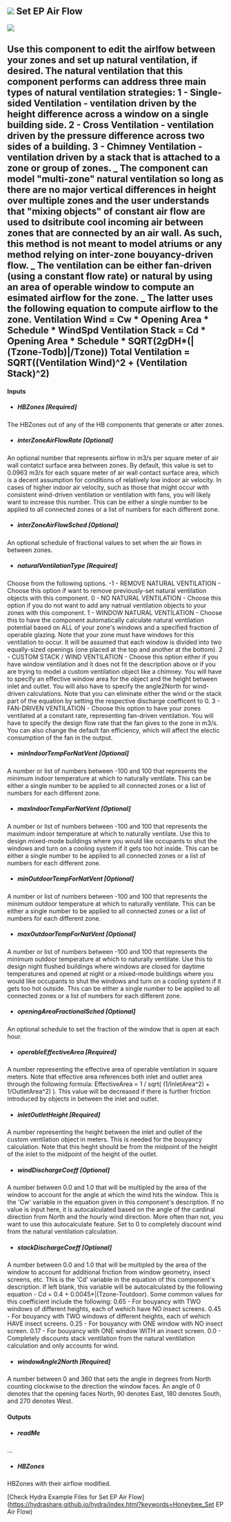## ![](../../images/icons/Set_EP_Air_Flow.png) Set EP Air Flow

![](../../images/components/Set_EP_Air_Flow.png)

Use this component to edit the airlfow between your zones and set up natural ventilation, if desired.  The natural ventilation that this component performs can address three main types of natural ventilation strategies:     1 - Single-sided Ventilation - ventilation driven by the height difference across a window on a single building side.     2 - Cross Ventilation - ventilation driven by the pressure difference across two sides of a building.     3 - Chimney Ventilation - ventilation driven by a stack that is attached to a zone or group of zones. _ The component can model "multi-zone" natural ventilation so long as there are no major vertical differences in height over multiple zones and the user understands that "mixing objects" of constant air flow are used to dsitribute cool incoming air between zones that are connected by an air wall.  As such, this method is not meant to model atriums or any method relying on inter-zone bouyancy-driven flow. _ The ventilation can be either fan-driven (using a constant flow rate) or natural by using an area of operable window to compute an esimated airflow for the zone. _ The latter uses the following equation to compute airflow to the zone. Ventilation Wind = Cw * Opening Area * Schedule * WindSpd  Ventilation Stack = Cd * Opening Area * Schedule * SQRT(2*g*DH*(|(Tzone-Todb)|/Tzone))  Total Ventilation = SQRT((Ventilation Wind)^2 + (Ventilation Stack)^2) - 

#### Inputs
* ##### HBZones [Required]
The HBZones out of any of the HB components that generate or alter zones.
* ##### interZoneAirFlowRate [Optional]
An optional number that represents airflow in m3/s per square meter of air wall contatct surface area between zones.  By default, this value is set to 0.0963 m3/s for each square meter of air wall contact surface area, which is a decent assumption for conditions of relatively low indoor air velocity.  In cases of higher indoor air velocity, such as those that might occur with consistent wind-driven ventilation or ventilation with fans, you will likely want to increase this number. This can be either a single number to be applied to all connected zones or a list of numbers for each different zone.
* ##### interZoneAirFlowSched [Optional]
An optional schedule of fractional values to set when the air flows in between zones.
* ##### naturalVentilationType [Required]
Choose from the following options.       -1 - REMOVE NATURAL VENTILATION - Choose this option if want to remove previously-set natural ventilation objects with this component.       0 - NO NATURAL VENTILATION - Choose this option if you do not want to add any natrual ventilation objects to your zones with this component.       1 - WINDOW NATURAL VENTILATION - Choose this to have the component automatically calculate natural ventilation potential based on ALL of your zone's windows and a specified fraction of operable glazing.  Note that your zone must have windows for this ventilation to occur.  It will be assumed that each window is divided into two equally-sized openings (one placed at the top and another at the bottom).       2 - CUSTOM STACK / WIND VENTILATION - Choose this option either if you have window ventilation and it does not fit the description above or if you are trying to model a custom ventilation object like a chimney.  You will have to specify an effective window area for the object and the height between inlet and outlet.  You will also have to specify the angle2North for wind-driven calculations.  Note that you can eliminate either the wind or the stack part of the equation by setting the respective discharge coefficent to 0.       3 - FAN-DRIVEN VENTILATION - Choose this option to have your zones ventilated at a constant rate, representing fan-driven ventilation.  You will have to specify the design flow rate that the fan gives to the zone in m3/s.  You can also change the default fan efficiency, which will affect the electic consumption of the fan in the output.
* ##### minIndoorTempForNatVent [Optional]
A number or list of numbers between -100 and 100 that represents the minimum indoor temperature at which to naturally ventilate.  This can be either a single number to be applied to all connected zones or a list of numbers for each different zone.
* ##### maxIndoorTempForNatVent [Optional]
A number or list of numbers between -100 and 100 that represents the maximum indoor temperature at which to naturally ventilate.  Use this to design mixed-mode buildings where you would like occupants to shut the windows and turn on a cooling system if it gets too hot inside.  This can be either a single number to be applied to all connected zones or a list of numbers for each different zone.
* ##### minOutdoorTempForNatVent [Optional]
A number or list of numbers between -100 and 100 that represents the minimum outdoor temperature at which to naturally ventilate.  This can be either a single number to be applied to all connected zones or a list of numbers for each different zone.
* ##### maxOutdoorTempForNatVent [Optional]
A number or list of numbers between -100 and 100 that represents the minimum outdoor temperature at which to naturally ventilate.  Use this to design night flushed buildings where windows are closed for daytime temperatures and opened at night or a mixed-mode buildings where you would like occupants to shut the windows and turn on a cooling system if it gets too hot outside. This can be either a single number to be applied to all connected zones or a list of numbers for each different zone.
* ##### openingAreaFractionalSched [Optional]
An optional schedule to set the fraction of the window that is open at each hour.
* ##### operableEffectiveArea [Required]
A number representing the effective area of operable ventilation in square meters.  Note that effective area references both inlet and outlet area through the following formula: EffectiveArea = 1 / sqrt( (1/InletArea^2) + 1/OutletArea^2) ). This value will be decreased if there is further friction introduced by objects in between the inlet and outlet.
* ##### inletOutletHeight [Required]
A number representing the height between the inlet and outlet of the custom ventilation object in meters.  This is needed for the bouyancy calculation.  Note that this heght should be from the midpoint of the height of the inlet to the midpoint of the height of the outlet.
* ##### windDischargeCoeff [Optional]
A number between 0.0 and 1.0 that will be multipled by the area of the window to account for the angle at which the wind hits the window.  This is the 'Cw' variable in the equation given in this component's description.  If no value is input here, it is autocalculated based on the angle of the cardinal direction from North and the hourly wind direction.  More often than not, you want to use this autocalculate feature.  Set to 0 to completely discount wind from the natural ventilation calculation.
* ##### stackDischargeCoeff [Optional]
A number between 0.0 and 1.0 that will be multipled by the area of the window to account for additional friction from window geometry, insect screens, etc.  This is the 'Cd' variable in the equation of this component's description.  If left blank, this variable will be autocalculated by the following equation - Cd = 0.4 + 0.0045*|(Tzone-Toutdoor).  Some common values for this coefficient include the following:   0.65 - For bouyancy with TWO windows of different heights, each of wehich have NO insect screens.   0.45 - For bouyancy with TWO windows of different heights, each of wehich HAVE insect screens.   0.25 - For bouyancy with ONE window with NO insect screen.   0.17 - For bouyancy with ONE window WITH an insect screen.   0.0 - Completely discounts stack ventilation from the natural ventilation calculation and only accounts for wind.
* ##### windowAngle2North [Required]
A number between 0 and 360 that sets the angle in degrees from North counting clockwise to the direction the window faces.  An angle of 0 denotes that the opening faces North, 90 denotes East, 180 denotes South, and 270 denotes West.

#### Outputs
* ##### readMe
...
* ##### HBZones
HBZones with their airflow modified.


[Check Hydra Example Files for Set EP Air Flow](https://hydrashare.github.io/hydra/index.html?keywords=Honeybee_Set EP Air Flow)